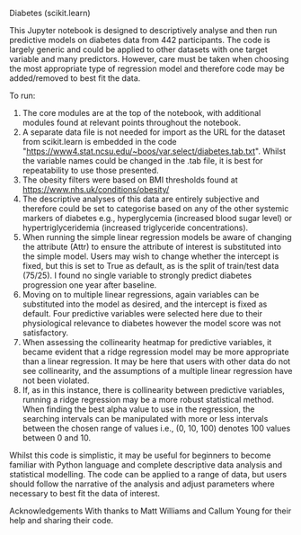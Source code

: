 Diabetes (scikit.learn)

This Jupyter notebook is designed to descriptively analyse and then run predictive models on diabetes data from 442 participants. The code is largely generic and could be applied to other datasets with one target variable and many predictors. However, care must be taken when choosing the most appropriate type of regression model and therefore code may be added/removed to best fit the data.

To run: 

1. The core modules are at the top of the notebook, with additional modules found at relevant points 
throughout the notebook. 
2. A separate data file is not needed for import as the URL for the dataset from 
scikit.learn is embedded in the code "https://www4.stat.ncsu.edu/~boos/var.select/diabetes.tab.txt". 
Whilst the variable names could be changed in the .tab file, it is best for repeatability to use those 
presented.
3. The obesity filters were based on BMI thresholds found at 
https://www.nhs.uk/conditions/obesity/
4. The descriptive analyses of this data are entirely subjective 
and therefore could be set to categorise based on any of the other systemic markers of diabetes e.g., 
hyperglycemia (increased blood sugar level) or hypertriglyceridemia (increased triglyceride 
concentrations). 
5. When running the simple linear regression models be aware of changing the attribute 
(Attr) to ensure the attribute of interest is substituted into the simple model. Users may wish to change 
whether the intercept is fixed, but this is set to True as default, as is the split of train/test data 
(75/25). I found no single variable to strongly predict diabetes progression one year after baseline. 
6. Moving on to multiple linear regressions, again variables can be substituted into the model as desired, 
and the intercept is fixed as default. Four predictive variables were selected here due to their 
physiological relevance to diabetes however the model score was not satisfactory.
7. When assessing the collinearity heatmap for predictive variables, it became evident that a ridge regression model may be 
more appropriate than a linear regression. It may be here that users with other data do not see 
collinearity, and the assumptions of a multiple linear regression have not been violated. 
8. If, as in this instance, there is collinearity between predictive variables, running a ridge regression may be a 
more robust statistical method. When finding the best alpha value to use in the regression, the searching 
intervals can be manipulated with more or less intervals between the chosen range of values i.e., (0, 10, 100) denotes 100 values between 0 and 10.

Whilst this code is simplistic, it may be useful for beginners to become familiar with Python language and complete descriptive data analysis and statistical modelling. The code can be applied to a range of data, but users should follow the narrative of the analysis and adjust parameters where necessary to best fit the data of interest.

Acknowledgements
With thanks to Matt Williams and Callum Young for their help and sharing their code.



